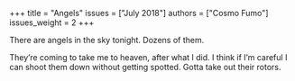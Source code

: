 +++
title = "Angels"
issues = ["July 2018"]
authors = ["Cosmo Fumo"]
issues_weight = 2
+++

There are angels in the sky tonight. Dozens of them.

They’re coming to take me to heaven, after what I did. I think if I’m careful I can shoot them down without getting spotted. Gotta take out their rotors.
